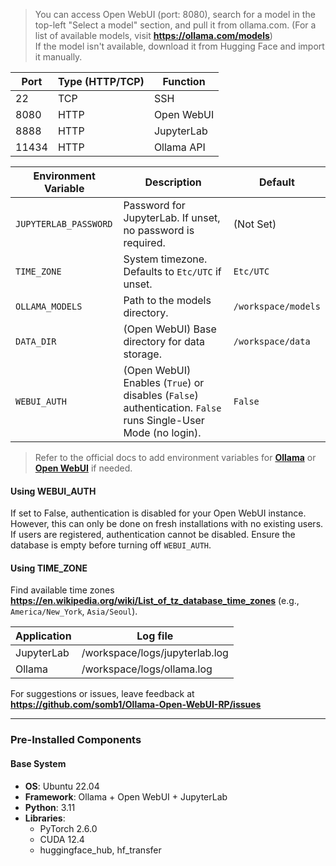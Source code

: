 > You can access Open WebUI (port: 8080), search for a model in the top-left "Select a model" section, and pull it from ollama.com. (For a list of available models, visit **<https://ollama.com/models>**) \
> If the model isn't available, download it from Hugging Face and import it manually.

| Port | Type (HTTP/TCP) | Function     |
|------|-----------------|--------------|
| 22   | TCP             | SSH          |
| 8080 | HTTP            | Open WebUI |
| 8888 | HTTP            | JupyterLab  |
| 11434 | HTTP            | Ollama API  |

| Environment Variable     | Description                                                                 | Default      |
|--------------------------|-----------------------------------------------------------------------------|--------------|
| `JUPYTERLAB_PASSWORD`    | Password for JupyterLab. If unset, no password is required.                 | (Not Set)    |
| `TIME_ZONE`              | System timezone. Defaults to `Etc/UTC` if unset.                            | `Etc/UTC`    |
| `OLLAMA_MODELS`          | Path to the models directory.                                               | `/workspace/models` |
| `DATA_DIR`               | (Open WebUI) Base directory for data storage.                              | `/workspace/data` |
| `WEBUI_AUTH`             | (Open WebUI) Enables (`True`) or disables (`False`) authentication. `False` runs Single-User Mode (no login). | `False` |

> Refer to the official docs to add environment variables for [**Ollama**](https://github.com/ollama/ollama/issues/2941#issuecomment-2322778733) or [**Open WebUI**](https://docs.openwebui.com/getting-started/env-configuration) if needed.

#### **Using WEBUI_AUTH**

If set to False, authentication is disabled for your Open WebUI instance. However, this can only be done on fresh installations with no existing users. If users are registered, authentication cannot be disabled. Ensure the database is empty before turning off `WEBUI_AUTH`.

#### **Using TIME_ZONE**  

Find available time zones **<https://en.wikipedia.org/wiki/List_of_tz_database_time_zones>** (e.g., `America/New_York`, `Asia/Seoul`).

| Application | Log file                         |
|-------------|----------------------------------|
| JupyterLab  | /workspace/logs/jupyterlab.log |
| Ollama | /workspace/logs/ollama.log |

For suggestions or issues, leave feedback at **<https://github.com/somb1/Ollama-Open-WebUI-RP/issues>**

---

### **Pre-Installed Components**

#### **Base System**

- **OS**: Ubuntu 22.04
- **Framework**: Ollama + Open WebUI + JupyterLab
- **Python**: 3.11
- **Libraries**:
  - PyTorch 2.6.0
  - CUDA 12.4
  - huggingface_hub, hf_transfer
